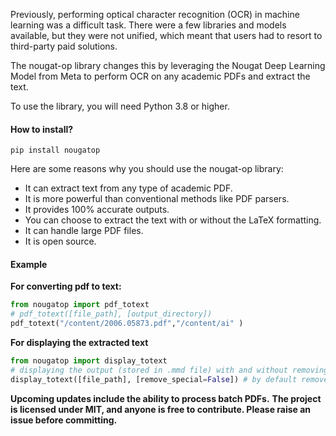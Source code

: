 Previously, performing optical character recognition (OCR) in machine learning was a difficult task. There were a few libraries and models available, but they were not unified, which meant that users had to resort to third-party paid solutions.


The nougat-op library changes this by leveraging the Nougat Deep Learning Model from Meta to perform OCR on any academic PDFs and extract the text.


To use the library, you will need Python 3.8 or higher.

#### How to install?
```
pip install nougatop
```

Here are some reasons why you should use the nougat-op library:


* It can extract text from any type of academic PDF.
* It is more powerful than conventional methods like PDF parsers.
* It provides 100% accurate outputs.
* You can choose to extract the text with or without the LaTeX formatting.
* It can handle large PDF files.
* It is open source.

#### Example

**For converting pdf to text:**
```Python
from nougatop import pdf_totext
# pdf_totext([file_path], [output_directory])
pdf_totext("/content/2006.05873.pdf","/content/ai" )
```
**For displaying the extracted text**
```Python
from nougatop import display_totext
# displaying the output (stored in .mmd file) with and without removing latex formatting
display_totext([file_path], [remove_special=False]) # by default remove_special, set to False. Meaning Latex will be added. If set True, latex formatting will be removed.
``` 

**Upcoming updates include the ability to process batch PDFs.**
**The project is licensed under MIT, and anyone is free to contribute. Please raise an issue before committing.**

